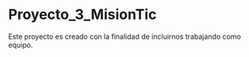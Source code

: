 # Proyecto_3_MisionTic
Este proyecto es creado con la finalidad de incluirnos trabajando como equipo.

